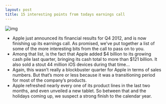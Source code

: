 ```yaml
---
layout: post
title: 15 interesting points from todays earnings call
---
```

![img](http://media.idownloadblog.com/wp-content/uploads/2012/02/upperwestside_gallery_image1.jpg)
* Apple just announced its financial results for Q4 2012, and is now finishing up its earnings call. As promised, we’ve put together a list of some of the more interesting bits from the call to pass on to you.
* Among that list, is the fact that Apple added $4 billion to its growing cash pile last quarter, bringing its cash total to more than $121 billion. It also sold a stout 44 million iOS devices during that time…
* Again, this wasn’t really a blockbuster quarter for Apple in terms of sales numbers. But that’s more or less because it was a transitioning period for most of the company’s products.
* Apple refreshed nearly every one of its product lines in the last two months, and even unveiled a new tablet. So between that and the holidays coming up, we suspect a strong finish to the calendar year.

